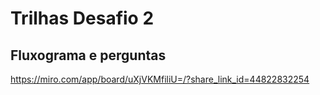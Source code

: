 # Trilhas Desafio 2

## Fluxograma e perguntas

https://miro.com/app/board/uXjVKMfiliU=/?share_link_id=44822832254
